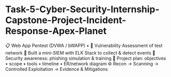 # Task-5-Cyber-Security-Internship-Capstone-Project-Incident-Response-Apex-Planet
📋 Web App Pentest (DVWA / bWAPP) • 🔎 Vulnerability Assessment of test network 🧩 Built a mini-SIEM with ELK Stack to collect &amp; detect events 🎣 Security awareness: phishing simulation &amp; training 🧭 Project plan: objectives • scope • tools • timeline • ER/network diagram ⚙ Recon → Scanning → Controlled Exploitation → Evidence &amp; Mitigations
